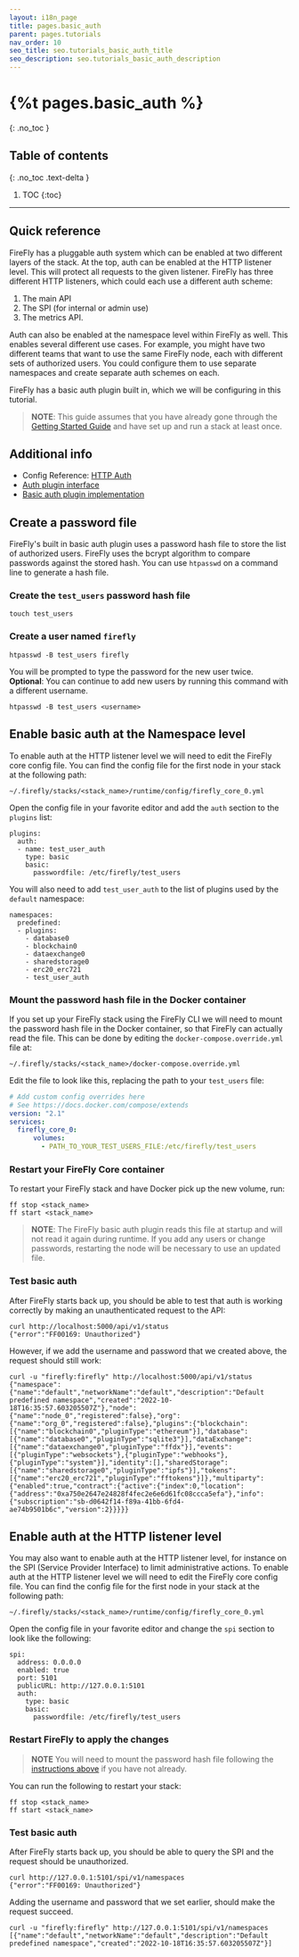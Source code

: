 ```yaml
---
layout: i18n_page
title: pages.basic_auth
parent: pages.tutorials
nav_order: 10
seo_title: seo.tutorials_basic_auth_title
seo_description: seo.tutorials_basic_auth_description
---
```


# {%t pages.basic_auth %}
{: .no_toc }

## Table of contents
{: .no_toc .text-delta }

1. TOC
{:toc}

---

## Quick reference

FireFly has a pluggable auth system which can be enabled at two different layers of the stack. At the top, auth can be enabled at the HTTP listener level. This will protect all requests to the given listener. FireFly has three different HTTP listeners, which could each use a different auth scheme:

1. The main API
1. The SPI (for internal or admin use)
1. The metrics API.

Auth can also be enabled at the namespace level within FireFly as well. This enables several different use cases. For example, you might have two different teams that want to use the same FireFly node, each with different sets of authorized users. You could configure them to use separate namespaces and create separate auth schemes on each.

FireFly has a basic auth plugin built in, which we will be configuring in this tutorial.

> **NOTE**: This guide assumes that you have already gone through the [Getting Started Guide](../gettingstarted/index.md) and have set up and run a stack at least once.

## Additional info

- Config Reference: [HTTP Auth](../reference/config.html#httpauth)
- [Auth plugin interface](https://github.com/hyperledger/firefly-common/blob/main/pkg/auth/plugin.go)
- [Basic auth plugin implementation](https://github.com/hyperledger/firefly-common/blob/main/pkg/auth/basic/basic_auth.go)

## Create a password file

FireFly's built in basic auth plugin uses a password hash file to store the list of authorized users. FireFly uses the bcrypt algorithm to compare passwords against the stored hash. You can use `htpasswd` on a command line to generate a hash file.

### Create the `test_users` password hash file

```
touch test_users
```

### Create a user named `firefly`

```
htpasswd -B test_users firefly
```

You will be prompted to type the password for the new user twice. **Optional**: You can continue to add new users by running this command with a different username.

```
htpasswd -B test_users <username>
```

## Enable basic auth at the Namespace level

To enable auth at the HTTP listener level we will need to edit the FireFly core config file. You can find the config file for the first node in your stack at the following path:

```
~/.firefly/stacks/<stack_name>/runtime/config/firefly_core_0.yml
```

Open the config file in your favorite editor and add the `auth` section to the `plugins` list:

```
plugins:
  auth:
  - name: test_user_auth
    type: basic
    basic:
      passwordfile: /etc/firefly/test_users
```

You will also need to add `test_user_auth` to the list of plugins used by the `default` namespace:

```
namespaces:
  predefined:
  - plugins:
    - database0
    - blockchain0
    - dataexchange0
    - sharedstorage0
    - erc20_erc721
    - test_user_auth
```

### Mount the password hash file in the Docker container

If you set up your FireFly stack using the FireFly CLI we will need to mount the password hash file in the Docker container, so that FireFly can actually read the file. This can be done by editing the `docker-compose.override.yml` file at:

```
~/.firefly/stacks/<stack_name>/docker-compose.override.yml
```

Edit the file to look like this, replacing the path to your `test_users` file:

```yaml
# Add custom config overrides here
# See https://docs.docker.com/compose/extends
version: "2.1"
services:
  firefly_core_0:
      volumes:
        - PATH_TO_YOUR_TEST_USERS_FILE:/etc/firefly/test_users
```

### Restart your FireFly Core container
To restart your FireFly stack and have Docker pick up the new volume, run:

```
ff stop <stack_name>
ff start <stack_name>
```

> **NOTE**: The FireFly basic auth plugin reads this file at startup and will not read it again during runtime. If you add any users or change passwords, restarting the node will be necessary to use an updated file.


### Test basic auth

After FireFly starts back up, you should be able to test that auth is working correctly by making an unauthenticated request to the API:

```
curl http://localhost:5000/api/v1/status
{"error":"FF00169: Unauthorized"}
```

However, if we add the username and password that we created above, the request should still work:

```
curl -u "firefly:firefly" http://localhost:5000/api/v1/status
{"namespace":{"name":"default","networkName":"default","description":"Default predefined namespace","created":"2022-10-18T16:35:57.603205507Z"},"node":{"name":"node_0","registered":false},"org":{"name":"org_0","registered":false},"plugins":{"blockchain":[{"name":"blockchain0","pluginType":"ethereum"}],"database":[{"name":"database0","pluginType":"sqlite3"}],"dataExchange":[{"name":"dataexchange0","pluginType":"ffdx"}],"events":[{"pluginType":"websockets"},{"pluginType":"webhooks"},{"pluginType":"system"}],"identity":[],"sharedStorage":[{"name":"sharedstorage0","pluginType":"ipfs"}],"tokens":[{"name":"erc20_erc721","pluginType":"fftokens"}]},"multiparty":{"enabled":true,"contract":{"active":{"index":0,"location":{"address":"0xa750e2647e24828f4fec2e6e6d61fc08ccca5efa"},"info":{"subscription":"sb-d0642f14-f89a-41bb-6fd4-ae74b9501b6c","version":2}}}}}
```

## Enable auth at the HTTP listener level

You may also want to enable auth at the HTTP listener level, for instance on the SPI (Service Provider Interface) to limit administrative actions. To enable auth at the HTTP listener level we will need to edit the FireFly core config file. You can find the config file for the first node in your stack at the following path:

```
~/.firefly/stacks/<stack_name>/runtime/config/firefly_core_0.yml
```

Open the config file in your favorite editor and change the `spi` section to look like the following:

```
spi:
  address: 0.0.0.0
  enabled: true
  port: 5101
  publicURL: http://127.0.0.1:5101
  auth:
    type: basic
    basic:
      passwordfile: /etc/firefly/test_users
```

### Restart FireFly to apply the changes

> **NOTE** You will need to mount the password hash file following the [instructions above](#mount-the-password-hash-file-in-the-docker-container) if you have not already.

You can run the following to restart your stack:

```
ff stop <stack_name>
ff start <stack_name>
```

### Test basic auth

After FireFly starts back up, you should be able to query the SPI and the request should be unauthorized.

```
curl http://127.0.0.1:5101/spi/v1/namespaces
{"error":"FF00169: Unauthorized"}
```

Adding the username and password that we set earlier, should make the request succeed.

```
curl -u "firefly:firefly" http://127.0.0.1:5101/spi/v1/namespaces
[{"name":"default","networkName":"default","description":"Default predefined namespace","created":"2022-10-18T16:35:57.603205507Z"}]
```